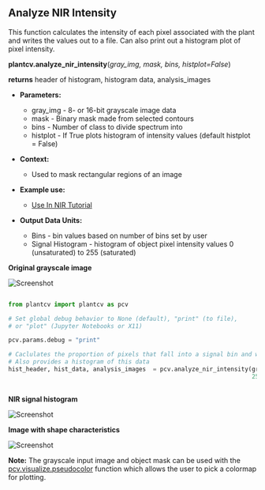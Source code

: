 ## Analyze NIR Intensity

This function calculates the intensity of each pixel associated with the plant and writes 
the values out to a file. Can also print out a histogram plot of pixel intensity.

**plantcv.analyze_nir_intensity**(*gray_img, mask, bins, histplot=False*)

**returns** header of histogram, histogram data, analysis_images

- **Parameters:**
    - gray_img - 8- or 16-bit grayscale image data
    - mask     - Binary mask made from selected contours
    - bins     - Number of class to divide spectrum into
    - histplot - If True plots histogram of intensity values (default histplot = False)
- **Context:**
    - Used to mask rectangular regions of an image
- **Example use:**
    - [Use In NIR Tutorial](nir_tutorial.md)
    
- **Output Data Units:**
    - Bins - bin values based on number of bins set by user  
    - Signal Histogram - histogram of object pixel intensity values 0 (unsaturated) to 255 (saturated)     

**Original grayscale image**

![Screenshot](img/documentation_images/analyze_NIR_intensity/original_image.jpg)

```python

from plantcv import plantcv as pcv

# Set global debug behavior to None (default), "print" (to file), 
# or "plot" (Jupyter Notebooks or X11)

pcv.params.debug = "print"

# Caclulates the proportion of pixels that fall into a signal bin and writes the values to a file. 
# Also provides a histogram of this data
hist_header, hist_data, analysis_images  = pcv.analyze_nir_intensity(gray_img, mask, 
                                                                     256, histplot=True)
                                                                     
```


**NIR signal histogram**

![Screenshot](img/documentation_images/analyze_NIR_intensity/nir_histogram.jpg)

**Image with shape characteristics**

![Screenshot](img/documentation_images/analyze_NIR_intensity/shapes.jpg)

**Note:** The grayscale input image and object mask can be used with the [pcv.visualize.pseudocolor](visualize_pseudocolor.md) function
which allows the user to pick a colormap for plotting.

